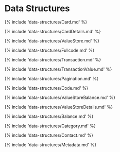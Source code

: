 # Data Structures

{% include 'data-structures/Card.md' %}

{% include 'data-structures/CardDetails.md' %}

{% include 'data-structures/ValueStore.md' %}

{% include 'data-structures/Fullcode.md' %}

{% include 'data-structures/Transaction.md' %}

{% include 'data-structures/TransactionValue.md' %}

{% include 'data-structures/Pagination.md' %}

{% include 'data-structures/Code.md' %}

{% include 'data-structures/ValueStoreBalance.md' %}

{% include 'data-structures/ValueStoreDetails.md' %}

{% include 'data-structures/Balance.md' %}

{% include 'data-structures/Category.md' %}

{% include 'data-structures/Contact.md' %}

{% include 'data-structures/Metadata.md' %}
